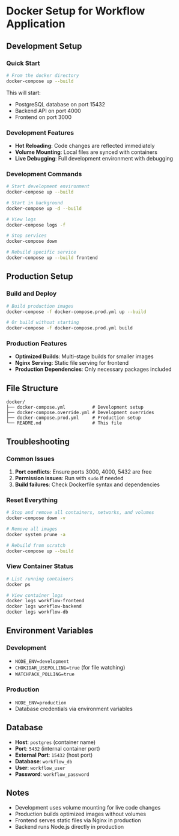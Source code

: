 # Docker Setup for Workflow Application

## Development Setup

### Quick Start
```bash
# From the docker directory
docker-compose up --build
```

This will start:
- PostgreSQL database on port 15432
- Backend API on port 4000
- Frontend on port 3000

### Development Features
- **Hot Reloading**: Code changes are reflected immediately
- **Volume Mounting**: Local files are synced with containers
- **Live Debugging**: Full development environment with debugging

### Development Commands
```bash
# Start development environment
docker-compose up --build

# Start in background
docker-compose up -d --build

# View logs
docker-compose logs -f

# Stop services
docker-compose down

# Rebuild specific service
docker-compose up --build frontend
```

## Production Setup

### Build and Deploy
```bash
# Build production images
docker-compose -f docker-compose.prod.yml up --build

# Or build without starting
docker-compose -f docker-compose.prod.yml build
```

### Production Features
- **Optimized Builds**: Multi-stage builds for smaller images
- **Nginx Serving**: Static file serving for frontend
- **Production Dependencies**: Only necessary packages included

## File Structure
```
docker/
├── docker-compose.yml          # Development setup
├── docker-compose.override.yml # Development overrides
├── docker-compose.prod.yml     # Production setup
└── README.md                   # This file
```

## Troubleshooting

### Common Issues
1. **Port conflicts**: Ensure ports 3000, 4000, 5432 are free
2. **Permission issues**: Run with `sudo` if needed
3. **Build failures**: Check Dockerfile syntax and dependencies

### Reset Everything
```bash
# Stop and remove all containers, networks, and volumes
docker-compose down -v

# Remove all images
docker system prune -a

# Rebuild from scratch
docker-compose up --build
```

### View Container Status
```bash
# List running containers
docker ps

# View container logs
docker logs workflow-frontend
docker logs workflow-backend
docker logs workflow-db
```

## Environment Variables

### Development
- `NODE_ENV=development`
- `CHOKIDAR_USEPOLLING=true` (for file watching)
- `WATCHPACK_POLLING=true`

### Production
- `NODE_ENV=production`
- Database credentials via environment variables

## Database
- **Host**: `postgres` (container name)
- **Port**: `5432` (internal container port)
- **External Port**: `15432` (host port)
- **Database**: `workflow_db`
- **User**: `workflow_user`
- **Password**: `workflow_password`

## Notes
- Development uses volume mounting for live code changes
- Production builds optimized images without volumes
- Frontend serves static files via Nginx in production
- Backend runs Node.js directly in production

